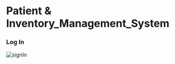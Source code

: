 # Patient & Inventory_Management_System

### Log In
![signIn](https://user-images.githubusercontent.com/29209965/134795380-9511f6a0-5eec-4101-99b5-cddb2b70fd37.JPG)

